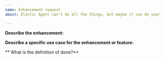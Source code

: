 ```yaml
---
name: Enhancement request
about: Elastic Agent can't do all the things, but maybe it can do your things.

---
```


**Describe the enhancement:**

**Describe a specific use case for the enhancement or feature:**

** What is the definition of done?**

<!-- Mandatory
Explain here what are the conditions to validate this change
-->

